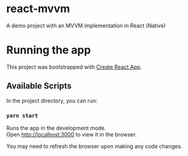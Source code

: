 # react-mvvm
A demo project with an MVVM implementation in React (Native)


# Running the app

This project was bootstrapped with [Create React App](https://github.com/facebook/create-react-app).

## Available Scripts

In the project directory, you can run:

### `yarn start`

Runs the app in the development mode.\
Open [http://localhost:3000](http://localhost:3000) to view it in the browser.

You may need to refresh the browser upon making any code changes.
